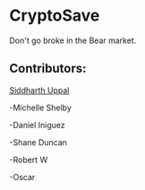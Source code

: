 # CryptoSave
Don't go broke in the Bear market.


## Contributors:

[Siddharth Uppal](https://github.com/Sidduppal)

-Michelle Shelby

-Daniel Iniguez

-Shane Duncan

-Robert W

-Oscar
